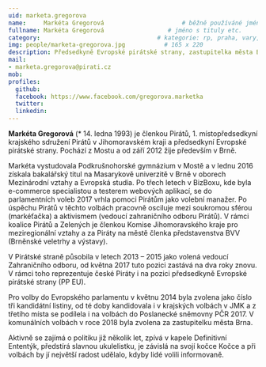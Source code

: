 ```yaml
---
uid: marketa.gregorova
name:     Markéta Gregorová                      # běžně používáné jméno
fullname: Markéta Gregorová                  # jméno s tituly etc.
category:                                 # kategorie: rp, praha, vary, hradec, jmk, senat
img: people/marketa-gregorova.jpg           # 165 x 220
description: Předsedkyně Evropské pirátské strany, zastupitelka města Brna
mail:
- marketa.gregorova@pirati.cz
mob: 
profiles:
  github:
  facebook: https://www.facebook.com/gregorova.marketka
  twitter: 
  linkedin: 
---
```


**Markéta Gregorová** (* 14. ledna 1993) je členkou Pirátů, 1. místopředsedkyní krajského sdružení Pirátů v Jihomoravském kraji a předsedkyní Evropské pirátské strany. Pochází z Mostu a od září 2012 žije především v Brně.

Markéta vystudovala Podkrušnohorské gymnázium v Mostě a v lednu 2016 získala bakalářský titul na Masarykově univerzitě v Brně v oborech Mezinárodní vztahy a Evropská studia. Po třech letech v BizBoxu, kde byla e-commerce specialistou a testerem webových aplikací, se do parlamentních voleb 2017 vrhla pomoci Pirátům jako volební manažer. Po úspěchu Pirátů v těchto volbách pracovně osciluje mezi soukromou sférou (markéťačka) a aktivismem (vedoucí zahraničního odboru Pirátů). V rámci koalice Pirátů a Zelených je členkou Komise Jihomoravského kraje pro meziregionální vztahy a za Piráty na městě členka představenstva BVV (Brněnské veletrhy a výstavy).

V Pirátské straně působila v letech 2013 – 2015 jako volená vedoucí Zahraničního odboru, od května 2017 tuto pozici zastává na dva roky znovu. V rámci toho reprezentuje české Piráty i na pozici předsedkyně Evropské pirátské strany (PP EU).

Pro volby do Evropského parlamentu v květnu 2014 byla zvolena jako číslo tři kandidátní listiny, od té doby kandidovala i v krajských volbách v JMK a z třetího místa se podílela i na volbách do Poslanecké sněmovny PČR 2017. V komunálních volbách v roce 2018 byla zvolena za zastupitelku města Brna.

Aktivně se zajímá o politiku již několik let, zpívá v kapele Definitivní Ententýk, předstírá slavnou ukulelistku, je závislá na svojí kočce Kočce a při volbách by jí největší radost udělalo, kdyby lidé volili informovaně.


